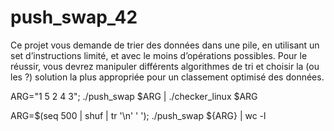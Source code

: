 # push_swap_42

Ce projet vous demande de trier des données dans une pile, en utilisant un set
d’instructions limité, et avec le moins d’opérations possibles. Pour le réussir, vous
devrez manipuler différents algorithmes de tri et choisir la (ou les ?) solution la plus
appropriée pour un classement optimisé des données.

ARG="1 5 2 4 3"; ./push_swap $ARG | ./checker_linux $ARG

ARG=$(seq 500 | shuf | tr '\n' ' '); ./push_swap ${ARG} | wc -l
